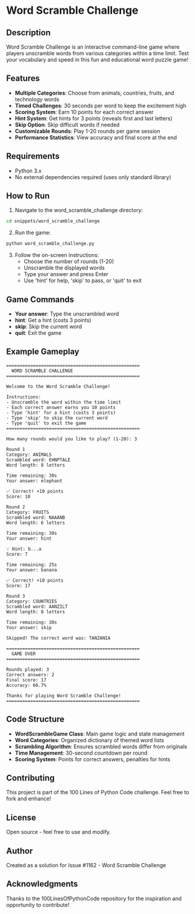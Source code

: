 # Word Scramble Challenge

## Description
Word Scramble Challenge is an interactive command-line game where players unscramble words from various categories within a time limit. Test your vocabulary and speed in this fun and educational word puzzle game!

## Features
- **Multiple Categories**: Choose from animals, countries, fruits, and technology words
- **Timed Challenges**: 30 seconds per word to keep the excitement high
- **Scoring System**: Earn 10 points for each correct answer
- **Hint System**: Get hints for 3 points (reveals first and last letters)
- **Skip Option**: Skip difficult words if needed
- **Customizable Rounds**: Play 1-20 rounds per game session
- **Performance Statistics**: View accuracy and final score at the end

## Requirements
- Python 3.x
- No external dependencies required (uses only standard library)

## How to Run

1. Navigate to the word_scramble_challenge directory:
```bash
cd snippets/word_scramble_challenge
```

2. Run the game:
```bash
python word_scramble_challenge.py
```

3. Follow the on-screen instructions:
   - Choose the number of rounds (1-20)
   - Unscramble the displayed words
   - Type your answer and press Enter
   - Use 'hint' for help, 'skip' to pass, or 'quit' to exit

## Game Commands
- **Your answer**: Type the unscrambled word
- **hint**: Get a hint (costs 3 points)
- **skip**: Skip the current word
- **quit**: Exit the game

## Example Gameplay
```
==================================================
  WORD SCRAMBLE CHALLENGE
==================================================

Welcome to the Word Scramble Challenge!

Instructions:
- Unscramble the word within the time limit
- Each correct answer earns you 10 points
- Type 'hint' for a hint (costs 3 points)
- Type 'skip' to skip the current word
- Type 'quit' to exit the game
==================================================

How many rounds would you like to play? (1-20): 3

Round 1
Category: ANIMALS
Scrambled word: EHNPTALE
Word length: 8 letters

Time remaining: 30s
Your answer: elephant

✅ Correct! +10 points
Score: 10

Round 2
Category: FRUITS
Scrambled word: NAAANB
Word length: 6 letters

Time remaining: 30s
Your answer: hint

💡 Hint: b...a
Score: 7

Time remaining: 25s
Your answer: banana

✅ Correct! +10 points
Score: 17

Round 3
Category: COUNTRIES
Scrambled word: AANZILT
Word length: 8 letters

Time remaining: 30s
Your answer: skip

Skipped! The correct word was: TANZANIA

==================================================
  GAME OVER
==================================================

Rounds played: 3
Correct answers: 2
Final score: 17
Accuracy: 66.7%

Thanks for playing Word Scramble Challenge!
==================================================
```

## Code Structure
- **WordScrambleGame Class**: Main game logic and state management
- **Word Categories**: Organized dictionary of themed word lists
- **Scrambling Algorithm**: Ensures scrambled words differ from originals
- **Time Management**: 30-second countdown per round
- **Scoring System**: Points for correct answers, penalties for hints

## Contributing
This project is part of the 100 Lines of Python Code challenge. Feel free to fork and enhance!

## License
Open source - feel free to use and modify.

## Author
Created as a solution for Issue #1162 - Word Scramble Challenge

## Acknowledgments
Thanks to the 100LinesOfPythonCode repository for the inspiration and opportunity to contribute!
